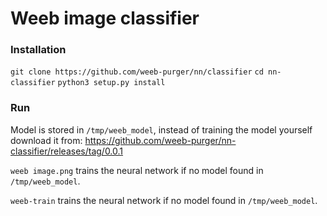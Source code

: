 # Weeb image classifier
### Installation
`git clone https://github.com/weeb-purger/nn/classifier`
`cd nn-classifier`
`python3 setup.py install`

### Run
Model is stored in `/tmp/weeb_model`, instead of training the model yourself download it from: https://github.com/weeb-purger/nn-classifier/releases/tag/0.0.1

`weeb image.png` trains the neural network if no model found in `/tmp/weeb_model`.

`weeb-train` trains the neural network if no model found in `/tmp/weeb_model`.
